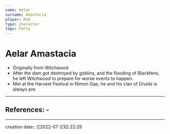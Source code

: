 ```yaml
---
name: Aelar
surname: Amastacia
player: Rob
type: character
tags: Party
---
```


# Aelar Amastacia
- Originally from Witchwood
- After the dam got destroyed by goblins, and the flooding of Blackfens, he left Witchwood to prepare for worse events to happen.
- Met at the Harvest Festival in Nimon Gap, he and his clan of Druids is always pre
___ 
## References: - 
--- 
creation date:: [[2022-07-23]] 22:29